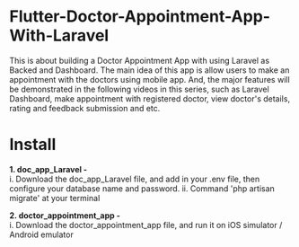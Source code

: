 # Flutter-Doctor-Appointment-App-With-Laravel
This is about building a Doctor Appointment App with using Laravel as Backed and Dashboard. The main idea of this app is allow users to make an appointment with the doctors using mobile app. And, the major features will be demonstrated in the following videos in this series, such as Laravel Dashboard, make appointment with registered doctor, view doctor's details, rating and feedback submission and etc.

# Install

<strong>1. doc_app_Laravel - </strong><br/>
  i. Download the doc_app_Laravel file, and add in your .env file, then configure your database name and password.
  ii. Command 'php artisan migrate' at your terminal
  
<strong>2. doctor_appointment_app - </strong><br/>
  i. Download the doctor_appointment_app file, and run it on iOS simulator / Android emulator
